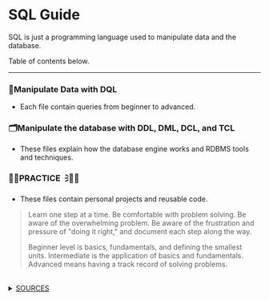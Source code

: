 # **SQL Guide**
SQL is just a programming language used to manipulate data and the database. <br />

Table of contents below. 

---

### 📶Manipulate Data with DQL
- Each file contain queries from beginner to advanced.


### 🗂️Manipulate the database with DDL, DML, DCL, and TCL
- These files explain how the database engine works and RDBMS tools and techniques.


### ✍🏼PRACTICE🗦🐐🏀
- These files contain personal projects and reusable code.  
>
> Learn one step at a time. Be comfortable with problem solving. Be aware of the overwhelming problem. Be aware of the frustration and pressure of "doing it right," and document each step along the way.
>
> Beginner level is basics, fundamentals, and defining the smallest units. Intermediate is the application of basics and fundamentals. Advanced means having a track record of solving problems. 
<br />

<details>
  <summary><ins>SOURCES</ins></summary>

### Youtube University! 😤📺 
Couldn't have made it without these teachers.
> Beginner SQL w/ Joey Blue - https://www.youtube.com/@joeyblue1/playlists <br />
>
> Conceptual SQL w/ Visualizations https://www.youtube.com/@ByteByteGo
>
> Intermediate to Advanced SQL w/ Alex the Analyst - https://www.youtube.com/channel/UC7cs8q-gJRlGwj4A8OmCmXg/playlists <br />
>
> This guy is good for advanced query exposure, but bad at teaching. - https://www.youtube.com/watch?v=h48xzQR3wNQ&t=438s <br />
>
> How the MS SQL Engine works w/ Brent Ozar & Joe Celko - https://www.youtube.com/watch?v=fERXOywBhlA <br /> 
>
> BI Interview Q&A - https://www.youtube.com/c/Csharp-video-tutorialsBlogspot/playlists <br />
>
> SQL, PYTHON, and CS 101 playlist - https://www.youtube.com/@Fireship/playlists
>
> SQL Interviews - https://www.youtube.com/@EverydayDataScience/playlists
<!--
Look up this GitHub to take inspiration on how I would format readme guides - https://github.com/AmmarAbdelhalem/FSM/blob/main/SQL_MAN/1-DataTypesandDataDefinition.md
To make this guide better look up these YT channels
BASICS
https://www.youtube.com/watch?v=p3qvj9hO_Bo
https://www.youtube.com/watch?v=Cz3WcZLRaWc

I am increasing my technical skills and documenting. Currently, <br />

- I feel comfortable reading the language and vaguely understand what's happening on the back end.
- I feel comfortable with data cleansing from YT tutorials exposure.

- I'm not used to translating problems to SQL queries. What can help me with that? 
- I understand that data is used to paint a broader picture of the entire problem and I know how to present them to execs. The data storytelling is my main passion and strength.
- The goal is to get up and walking, then when I'm in the environment I can get to running. So I have to get used to problems. WHAT I HAVE TO GET USED TO RN is attempting to solve problems with vague ass direcitons. I can do this through YT tutorials. I should find YT tutorials which go over questions you'd ask in real life of the data and then I know how to 
-->


</details>
